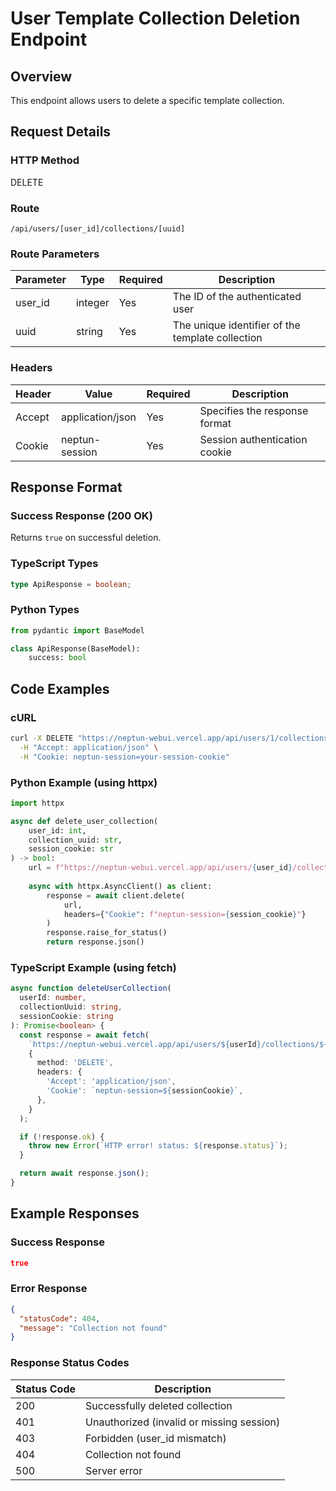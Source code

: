 # User Template Collection Deletion Endpoint

## Overview

This endpoint allows users to delete a specific template collection.

## Request Details

### HTTP Method

DELETE

### Route

`/api/users/[user_id]/collections/[uuid]`

### Route Parameters

| Parameter | Type    | Required | Description                                     |
|-----------|---------|----------|-------------------------------------------------|
| user_id   | integer | Yes      | The ID of the authenticated user               |
| uuid      | string  | Yes      | The unique identifier of the template collection |

### Headers

| Header          | Value            | Required | Description                    |
|-----------------|------------------|----------|--------------------------------|
| Accept          | application/json | Yes      | Specifies the response format |
| Cookie          | neptun-session   | Yes      | Session authentication cookie |

## Response Format

### Success Response (200 OK)

Returns `true` on successful deletion.

### TypeScript Types

```typescript
type ApiResponse = boolean;
```

### Python Types

```python
from pydantic import BaseModel

class ApiResponse(BaseModel):
    success: bool
```

## Code Examples

### cURL

```bash
curl -X DELETE "https://neptun-webui.vercel.app/api/users/1/collections/550e8400-e29b-41d4-a716-446655440000" \
  -H "Accept: application/json" \
  -H "Cookie: neptun-session=your-session-cookie"
```

### Python Example (using httpx)

```python
import httpx

async def delete_user_collection(
    user_id: int,
    collection_uuid: str,
    session_cookie: str
) -> bool:
    url = f"https://neptun-webui.vercel.app/api/users/{user_id}/collections/{collection_uuid}"
    
    async with httpx.AsyncClient() as client:
        response = await client.delete(
            url,
            headers={"Cookie": f"neptun-session={session_cookie}"}
        )
        response.raise_for_status()
        return response.json()
```

### TypeScript Example (using fetch)

```typescript
async function deleteUserCollection(
  userId: number,
  collectionUuid: string,
  sessionCookie: string
): Promise<boolean> {
  const response = await fetch(
    `https://neptun-webui.vercel.app/api/users/${userId}/collections/${collectionUuid}`,
    {
      method: 'DELETE',
      headers: {
        'Accept': 'application/json',
        'Cookie': `neptun-session=${sessionCookie}`,
      },
    }
  );

  if (!response.ok) {
    throw new Error(`HTTP error! status: ${response.status}`);
  }

  return await response.json();
}
```

## Example Responses

### Success Response

```json
true
```

### Error Response

```json
{
  "statusCode": 404,
  "message": "Collection not found"
}
```

### Response Status Codes

| Status Code | Description                                |
|-------------|--------------------------------------------|
| 200         | Successfully deleted collection            |
| 401         | Unauthorized (invalid or missing session)   |
| 403         | Forbidden (user_id mismatch)               |
| 404         | Collection not found                       |
| 500         | Server error                               | 
